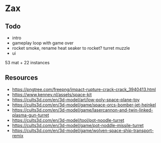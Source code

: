 # Zax

## Todo

-   intro
-   gameplay loop with game over
-   rocket smoke, rename heat seaker to rocket? turret muzzle
-   ui

53 mat + 22 instances

## Resources

-   https://pngtree.com/freepng/impact-rupture-crack-crack_3940413.html
-   https://www.kenney.nl/assets/space-kit
-   https://cults3d.com/en/3d-model/art/low-poly-space-plane-toy
-   https://cults3d.com/en/3d-model/game/space-orcs-bomber-jet-heinkel
-   https://cults3d.com/en/3d-model/game/lasercannon-and-twin-linked-plasma-gun-turret
-   https://cults3d.com/en/3d-model/tool/pot-noodle-turret
-   https://cults3d.com/en/3d-model/game/pot-noddle-missile-turret
-   https://cults3d.com/en/3d-model/game/wolven-space-ship-transport-remix
